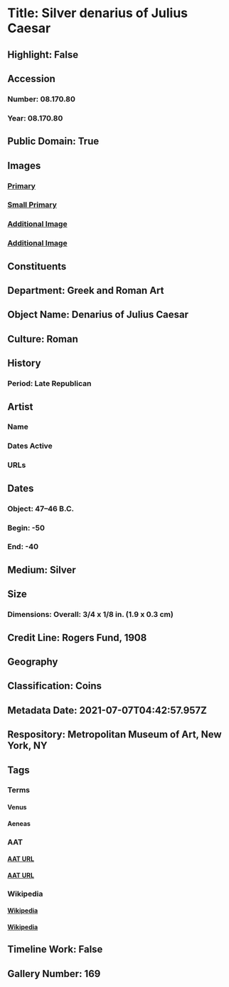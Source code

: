 # Title: Silver denarius of Julius Caesar
## Highlight: False
## Accession
### Number: 08.170.80
### Year: 08.170.80
## Public Domain: True
## Images
### [Primary](https://images.metmuseum.org/CRDImages/gr/original/DP143309.jpg)
### [Small Primary](https://images.metmuseum.org/CRDImages/gr/web-large/DP143309.jpg)
### [Additional Image](https://images.metmuseum.org/CRDImages/gr/original/LC-08_170_80-20210526-2.jpg)
### [Additional Image](https://images.metmuseum.org/CRDImages/gr/original/LC-08_170_80-20210526-1.jpg)
## Constituents
## Department: Greek and Roman Art
## Object Name: Denarius of Julius Caesar
## Culture: Roman
## History
### Period: Late Republican
## Artist
### Name
### Dates Active
### URLs
## Dates
### Object: 47–46 B.C.
### Begin: -50
### End: -40
## Medium: Silver
## Size
### Dimensions: Overall: 3/4 x 1/8 in. (1.9 x 0.3 cm)
## Credit Line: Rogers Fund, 1908
## Geography
## Classification: Coins
## Metadata Date: 2021-07-07T04:42:57.957Z
## Respository: Metropolitan Museum of Art, New York, NY
## Tags
### Terms
#### Venus
#### Aeneas
### AAT
#### [AAT URL](http://vocab.getty.edu/page/ia/901001064)
#### [AAT URL](http://vocab.getty.edu/page/ia/901000142)
### Wikipedia
#### [Wikipedia]()
#### [Wikipedia]()
## Timeline Work: False
## Gallery Number: 169